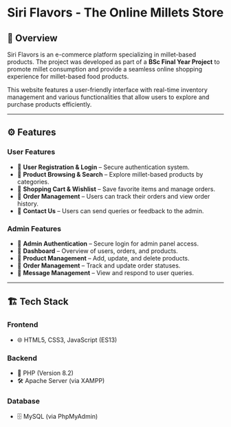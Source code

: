 # Siri Flavors - The Online Millets Store

## 📌 Overview
Siri Flavors is an e-commerce platform specializing in millet-based products. The project was developed as part of a **BSc Final Year Project** to promote millet consumption and provide a seamless online shopping experience for millet-based food products.

This website features a user-friendly interface with real-time inventory management and various functionalities that allow users to explore and purchase products efficiently.

---

## ⚙️ Features

### **User Features**
- 🔹 **User Registration & Login** – Secure authentication system.
- 🔹 **Product Browsing & Search** – Explore millet-based products by categories.
- 🔹 **Shopping Cart & Wishlist** – Save favorite items and manage orders.
- 🔹 **Order Management** – Users can track their orders and view order history.
- 🔹 **Contact Us** – Users can send queries or feedback to the admin.

### **Admin Features**
- 🔹 **Admin Authentication** – Secure login for admin panel access.
- 🔹 **Dashboard** – Overview of users, orders, and products.
- 🔹 **Product Management** – Add, update, and delete products.
- 🔹 **Order Management** – Track and update order statuses.
- 🔹 **Message Management** – View and respond to user queries.

---

## 🏗️ Tech Stack

### **Frontend**
- 🌐 HTML5, CSS3, JavaScript (ES13)

### **Backend**
- 🐘 PHP (Version 8.2)
- 🛠️ Apache Server (via XAMPP)

### **Database**
- 🗄️ MySQL (via PhpMyAdmin)
